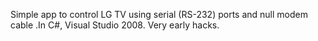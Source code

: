 Simple app to control LG TV using serial (RS-232) ports and null modem cable
.In C#, Visual Studio 2008. Very early hacks.